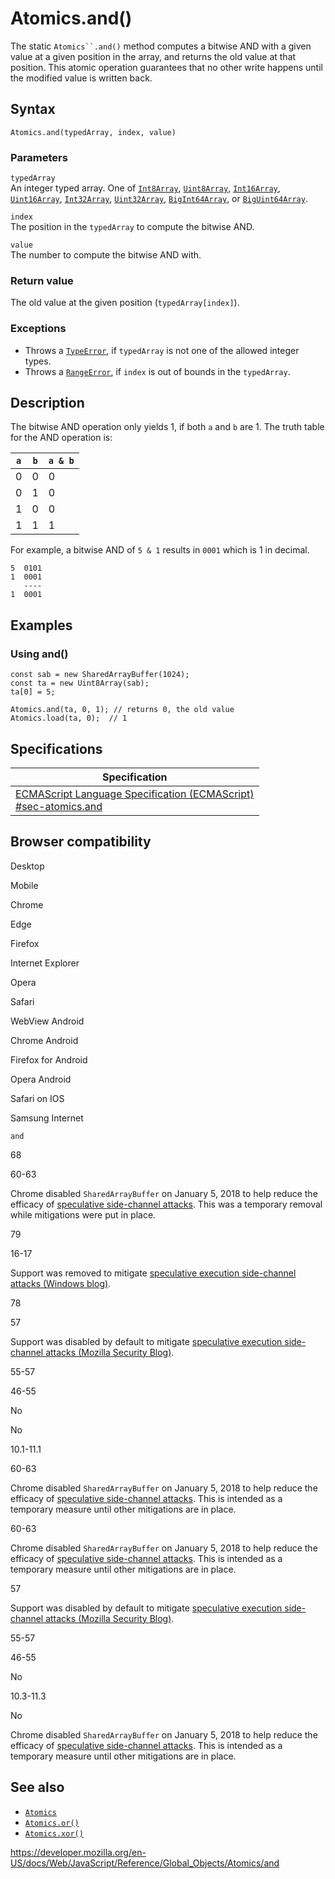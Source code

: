 Atomics.and()
=============

The static `Atomics``.and()` method computes a bitwise AND with a given value at a given position in the array, and returns the old value at that position. This atomic operation guarantees that no other write happens until the modified value is written back.

Syntax
------

    Atomics.and(typedArray, index, value)

### Parameters

`typedArray`  
An integer typed array. One of [`Int8Array`](../int8array), [`Uint8Array`](../uint8array), [`Int16Array`](../int16array), [`Uint16Array`](../uint16array), [`Int32Array`](../int32array), [`Uint32Array`](../uint32array), [`BigInt64Array`](../bigint64array), or [`BigUint64Array`](../biguint64array).

`index`  
The position in the `typedArray` to compute the bitwise AND.

`value`  
The number to compute the bitwise AND with.

### Return value

The old value at the given position (`typedArray[index]`).

### Exceptions

-   Throws a [`TypeError`](../typeerror), if `typedArray` is not one of the allowed integer types.
-   Throws a [`RangeError`](../rangeerror), if `index` is out of bounds in the `typedArray`.

Description
-----------

The bitwise AND operation only yields 1, if both `a` and `b` are 1. The truth table for the AND operation is:

<table><thead><tr class="header"><th><code>a</code></th><th><code>b</code></th><th><code>a &amp; b</code></th></tr></thead><tbody><tr class="odd"><td>0</td><td>0</td><td>0</td></tr><tr class="even"><td>0</td><td>1</td><td>0</td></tr><tr class="odd"><td>1</td><td>0</td><td>0</td></tr><tr class="even"><td>1</td><td>1</td><td>1</td></tr></tbody></table>

For example, a bitwise AND of `5 & 1` results in `0001` which is 1 in decimal.

    5  0101
    1  0001
       ----
    1  0001

Examples
--------

### Using and()

    const sab = new SharedArrayBuffer(1024);
    const ta = new Uint8Array(sab);
    ta[0] = 5;

    Atomics.and(ta, 0, 1); // returns 0, the old value
    Atomics.load(ta, 0);  // 1

Specifications
--------------

<table><thead><tr class="header"><th>Specification</th></tr></thead><tbody><tr class="odd"><td><a href="https://tc39.es/ecma262/#sec-atomics.and">ECMAScript Language Specification (ECMAScript)<br />
<span class="small">#sec-atomics.and</span></a></td></tr></tbody></table>

Browser compatibility
---------------------

Desktop

Mobile

Chrome

Edge

Firefox

Internet Explorer

Opera

Safari

WebView Android

Chrome Android

Firefox for Android

Opera Android

Safari on IOS

Samsung Internet

`and`

68

60-63

Chrome disabled `SharedArrayBuffer` on January 5, 2018 to help reduce the efficacy of [speculative side-channel attacks](https://www.chromium.org/Home/chromium-security/ssca). This was a temporary removal while mitigations were put in place.

79

16-17

Support was removed to mitigate [speculative execution side-channel attacks (Windows blog)](https://blogs.windows.com/msedgedev/2018/01/03/speculative-execution-mitigations-microsoft-edge-internet-explorer).

78

57

Support was disabled by default to mitigate [speculative execution side-channel attacks (Mozilla Security Blog)](https://blog.mozilla.org/security/2018/01/03/mitigations-landing-new-class-timing-attack/).

55-57

46-55

No

No

10.1-11.1

60-63

Chrome disabled `SharedArrayBuffer` on January 5, 2018 to help reduce the efficacy of [speculative side-channel attacks](https://www.chromium.org/Home/chromium-security/ssca). This is intended as a temporary measure until other mitigations are in place.

60-63

Chrome disabled `SharedArrayBuffer` on January 5, 2018 to help reduce the efficacy of [speculative side-channel attacks](https://www.chromium.org/Home/chromium-security/ssca). This is intended as a temporary measure until other mitigations are in place.

57

Support was disabled by default to mitigate [speculative execution side-channel attacks (Mozilla Security Blog)](https://blog.mozilla.org/security/2018/01/03/mitigations-landing-new-class-timing-attack/).

55-57

46-55

No

10.3-11.3

No

Chrome disabled `SharedArrayBuffer` on January 5, 2018 to help reduce the efficacy of [speculative side-channel attacks](https://www.chromium.org/Home/chromium-security/ssca). This is intended as a temporary measure until other mitigations are in place.

See also
--------

-   [`Atomics`](../atomics)
-   [`Atomics.or()`](or)
-   [`Atomics.xor()`](xor)

<a href="https://developer.mozilla.org/en-US/docs/Web/JavaScript/Reference/Global_Objects/Atomics/and" class="_attribution-link">https://developer.mozilla.org/en-US/docs/Web/JavaScript/Reference/Global_Objects/Atomics/and</a>
